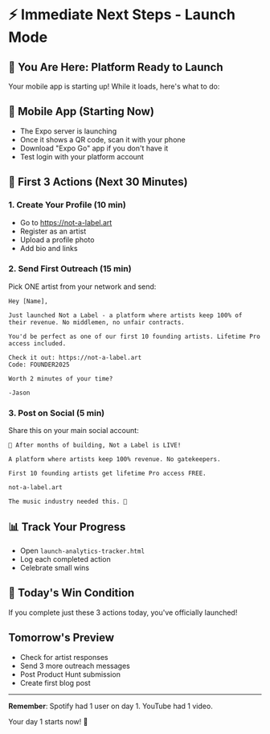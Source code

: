 # ⚡ Immediate Next Steps - Launch Mode

## 🎯 You Are Here: Platform Ready to Launch

Your mobile app is starting up! While it loads, here's what to do:

## 📱 Mobile App (Starting Now)
- The Expo server is launching
- Once it shows a QR code, scan it with your phone
- Download "Expo Go" app if you don't have it
- Test login with your platform account

## 🚀 First 3 Actions (Next 30 Minutes)

### 1. **Create Your Profile** (10 min)
- Go to https://not-a-label.art
- Register as an artist
- Upload a profile photo
- Add bio and links

### 2. **Send First Outreach** (15 min)
Pick ONE artist from your network and send:
```
Hey [Name],

Just launched Not a Label - a platform where artists keep 100% of their revenue. No middlemen, no unfair contracts.

You'd be perfect as one of our first 10 founding artists. Lifetime Pro access included.

Check it out: https://not-a-label.art
Code: FOUNDER2025

Worth 2 minutes of your time?

-Jason
```

### 3. **Post on Social** (5 min)
Share this on your main social account:
```
🚀 After months of building, Not a Label is LIVE!

A platform where artists keep 100% revenue. No gatekeepers.

First 10 founding artists get lifetime Pro access FREE.

not-a-label.art

The music industry needed this. 🎵
```

## 📊 Track Your Progress
- Open `launch-analytics-tracker.html`
- Log each completed action
- Celebrate small wins

## 🎯 Today's Win Condition
If you complete just these 3 actions today, you've officially launched!

## Tomorrow's Preview
- Check for artist responses  
- Send 3 more outreach messages
- Post Product Hunt submission
- Create first blog post

---

**Remember**: Spotify had 1 user on day 1. YouTube had 1 video. 

Your day 1 starts now! 🚀